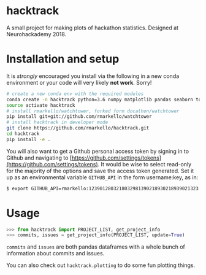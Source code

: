# hacktrack
A small project for making plots of hackathon statistics. Designed at Neurohackademy 2018.

# Installation and setup
It is _strongly_ encouraged you install via the following in a new conda environment or your code will very likely **not work**. Sorry!

```bash
# create a new conda env with the required modules
conda create -n hacktrack python=3.6 numpy matplotlib pandas seaborn tqdm
source activate hacktrack
# install rmarkello/watchtower, forked form docathon/watchtower
pip install git+git://github.com/rmarkello/watchtower
# install hacktrack in developer mode
git clone https://github.com/rmarkello/hacktrack.git
cd hacktrack
pip install -e .
```

You will also want to get a Github personal access token by signing in to Github and navigating to [https://github.com/settings/tokens](https://github.com/settings/tokens). It would be wise to select read-only for the majority of the options and save the access token generated. Set it up as an environmental variable `GITHUB_API` in the form username:key, as in:

```bash
$ export GITHUB_API=rmarkello:1239012803218032981390218930218939021323
```

# Usage

```python
>>> from hacktrack import PROJECT_LIST, get_project_info
>>> commits, issues = get_project_info(PROJECT_LIST, update=True)
```

`commits` and `issues` are both pandas dataframes with a whole bunch of information about commits and issues.

You can also check out `hacktrack.plotting` to do some fun plotting things.
